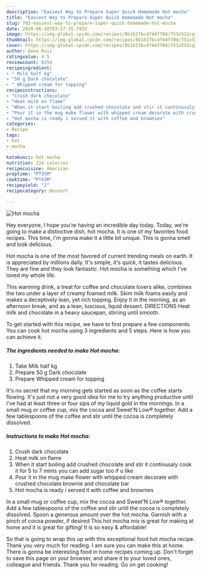 ```yaml
---
description: "Easiest Way to Prepare Super Quick Homemade Hot mocha"
title: "Easiest Way to Prepare Super Quick Homemade Hot mocha"
slug: 781-easiest-way-to-prepare-super-quick-homemade-hot-mocha
date: 2020-06-28T03:17:35.743Z
image: https://img-global.cpcdn.com/recipes/8b161fbc4f44f704/751x532cq70/hot-mocha-recipe-main-photo.jpg
thumbnail: https://img-global.cpcdn.com/recipes/8b161fbc4f44f704/751x532cq70/hot-mocha-recipe-main-photo.jpg
cover: https://img-global.cpcdn.com/recipes/8b161fbc4f44f704/751x532cq70/hot-mocha-recipe-main-photo.jpg
author: Gene Ruiz
ratingvalue: 4.5
reviewcount: 8259
recipeingredient:
- " Milk half kg"
- "50 g Dark chocolate"
- " Whipped cream for topping"
recipeinstructions:
- "Crush dark chocolate"
- "Heat milk on flame"
- "When it start boiling add crushed chocolate and stir it continusaly cook it for 5 to 7 mints you can add sugar too if u like"
- "Pour it in the mug make flower with whipped cream decorate with crushed chocolate brownie and chocolate bar"
- "Hot mocha is ready i served it with coffee and brownies"
categories:
- Recipe
tags:
- hot
- mocha

katakunci: hot mocha 
nutrition: 224 calories
recipecuisine: American
preptime: "PT35M"
cooktime: "PT43M"
recipeyield: "2"
recipecategory: Dessert

---
```



![Hot mocha](https://img-global.cpcdn.com/recipes/8b161fbc4f44f704/751x532cq70/hot-mocha-recipe-main-photo.jpg)

Hey everyone, I hope you're having an incredible day today. Today, we're going to make a distinctive dish, hot mocha. It is one of my favorites food recipes. This time, I'm gonna make it a little bit unique. This is gonna smell and look delicious.

Hot mocha is one of the most favored of current trending meals on earth. It is appreciated by millions daily. It's simple, it's quick, it tastes delicious. They are fine and they look fantastic. Hot mocha is something which I've loved my whole life.

This warming drink, a treat for coffee and chocolate lovers alike, combines the two under a layer of creamy foamed milk. Skim milk foams easily and makes a deceptively lean, yet rich topping. Enjoy it in the morning, as an afternoon break, and as a lean, luscious, liquid dessert. DIRECTIONS Heat milk and chocolate in a heavy saucepan, stirring until smooth.


To get started with this recipe, we have to first prepare a few components. You can cook hot mocha using 3 ingredients and 5 steps. Here is how you can achieve it.

<!--inarticleads1-->

##### The ingredients needed to make Hot mocha:

1. Take  Milk half kg
1. Prepare 50 g Dark chocolate
1. Prepare  Whipped cream for topping


It&#39;s no secret that my morning gets started as soon as the coffee starts flowing. It&#39;s just not a very good idea for me to try anything productive until I&#39;ve had at least three or four sips of my liquid gold in the mornings. In a small mug or coffee cup, mix the cocoa and Sweet&#39;N Low® together. Add a few tablespoons of the coffee and stir until the cocoa is completely dissolved. 

<!--inarticleads2-->

##### Instructions to make Hot mocha:

1. Crush dark chocolate
1. Heat milk on flame
1. When it start boiling add crushed chocolate and stir it continusaly cook it for 5 to 7 mints you can add sugar too if u like
1. Pour it in the mug make flower with whipped cream decorate with crushed chocolate brownie and chocolate bar
1. Hot mocha is ready i served it with coffee and brownies


In a small mug or coffee cup, mix the cocoa and Sweet&#39;N Low® together. Add a few tablespoons of the coffee and stir until the cocoa is completely dissolved. Spoon a generous amount over the hot mocha. Garnish with a pinch of cocoa powder, if desired This hot mocha mix is great for making at home and it is great for gifting! It is so easy &amp; affordable! 

So that is going to wrap this up with this exceptional food hot mocha recipe. Thank you very much for reading. I am sure you can make this at home. There is gonna be interesting food in home recipes coming up. Don't forget to save this page on your browser, and share it to your loved ones, colleague and friends. Thank you for reading. Go on get cooking!
